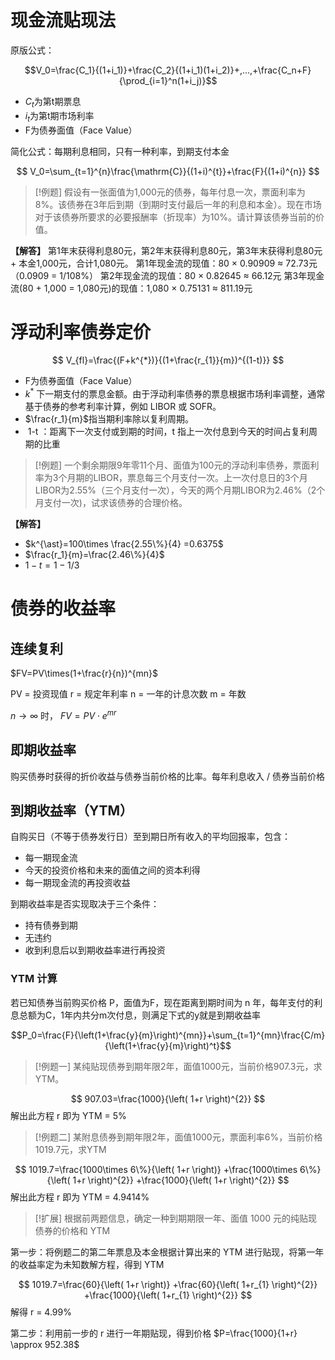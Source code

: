 # 现金流贴现法

原版公式：

$$V_0=\frac{C_1}{(1+i_1)}+\frac{C_2}{(1+i_1)(1+i_2)}+,...,+\frac{C_n+F}{\prod_{i=1}^n(1+i_j)}$$
- $C_t$为第t期票息
- $i_t$为第t期市场利率
- F为债券面值（Face Value）

简化公式：每期利息相同，只有一种利率，到期支付本金

$$
V_0=\sum_{t=1}^{n}\frac{\mathrm{C}}{(1+i)^{t}}+\frac{F}{(1+i)^{n}}
$$

> [!例题]
> 假设有一张面值为1,000元的债券，每年付息一次，票面利率为8%。该债券在3年后到期（到期时支付最后一年的利息和本金）。现在市场对于该债券所要求的必要报酬率（折现率）为10%。请计算该债券当前的价值。

**【解答】**
第1年末获得利息80元，第2年末获得利息80元，第3年末获得利息80元 + 本金1,000元，合计1,080元。
第1年现金流的现值：80 × 0.90909 ≈ 72.73元（0.0909 = 1/108%）
第2年现金流的现值：80 × 0.82645 ≈ 66.12元
第3年现金流(80 + 1,000 = 1,080元)的现值：1,080 × 0.75131 ≈ 811.19元

# 浮动利率债券定价

$$
V_{fl}=\frac{(F+k^{*})}{(1+\frac{r_{1}}{m})^{(1-t)}}
$$
- F为债券面值（Face Value）
- $k^{\ast}$ 下一期支付的票息金额。由于浮动利率债券的票息根据市场利率调整，通常基于债券的参考利率计算，例如 LIBOR 或 SOFR。
- $\frac{r_1}{m}$指当期利率除以复利周期。
-  1-t ：距离下一次支付或到期的时间，t 指上一次付息到今天的时间占复利周期的比重

>[!例题]
>一个剩余期限9年零11个月、面值为100元的浮动利率债券，票面利率为3个月期的LIBOR，票息每三个月支付一次。上一次付息日的3个月LIBOR为2.55%（三个月支付一次），今天的两个月期LIBOR为2.46%（2个月支付一次)，试求该债券的合理价格。

**【解答】**
- $k^{\ast}=100\times \frac{2.55\%}{4} =0.6375$
- $\frac{r_1}{m}=\frac{2.46\%}{4}$
- $1-t = 1-1/3$

# 债券的收益率

## 连续复利

$FV=PV\times(1+\frac{r}{n})^{mn}$

PV = 投资现值 
r = 规定年利率 
n = 一年的计息次数
m = 年数

$n\rightarrow \infty$ 时， $FV=PV\cdot e^{mr}$

## 即期收益率

购买债券时获得的折价收益与债券当前价格的比率。每年利息收入 / 债券当前价格

## 到期收益率（YTM）

自购买日（不等于债券发行日）至到期日所有收入的平均回报率，包含：

- 每一期现金流
- 今天的投资价格和未来的面值之间的资本利得
- 每一期现金流的再投资收益

到期收益率是否实现取决于三个条件：

- 持有债券到期
- 无违约
- 收到利息后以到期收益率进行再投资

### YTM 计算

若已知债券当前购买价格 P，面值为F，现在距离到期时间为 n 年，每年支付的利息总额为C，1年内共分m次付息，则满足下式的y就是到期收益率

$$P_0=\frac{F}{\left(1+\frac{y}{m}\right)^{mn}}+\sum_{t=1}^{mn}\frac{C/m}{\left(1+\frac{y}{m}\right)^t}$$
>[!例题一]
>某纯贴现债券到期年限2年，面值1000元，当前价格907.3元，求YTM。

$$
907.03=\frac{1000}{\left( 1+r \right)^{2}}
$$
解出此方程 r 即为 YTM = 5%

>[!例题二]
>某附息债券到期年限2年，面值1000元，票面利率6%，当前价格1019.7元，求YTM


$$
1019.7=\frac{1000\times 6\%}{\left( 1+r \right)} +\frac{1000\times 6\%}{\left( 1+r \right)^{2}} +\frac{1000}{\left( 1+r \right)^{2}}
$$
解出此方程 r 即为 YTM = 4.9414%

> [!扩展]
> 根据前两题信息，确定一种到期期限一年、面值 1000 元的纯贴现债券的价格和 YTM


第一步：将例题二的第二年票息及本金根据计算出来的 YTM 进行贴现，将第一年的收益率定为未知数解方程，得到 YTM

$$
1019.7=\frac{60}{\left( 1+r \right)} +\frac{60}{\left( 1+r_{1} \right)^{2}} +\frac{1000}{\left( 1+r_{1} \right)^{2}}
$$
解得 r = 4.99%

第二步：利用前一步的 r 进行一年期贴现，得到价格 $P=\frac{1000}{1+r} \approx 952.38$

